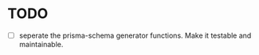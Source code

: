 # TODO 


- [ ] seperate the prisma-schema generator functions. Make it testable and maintainable. 

